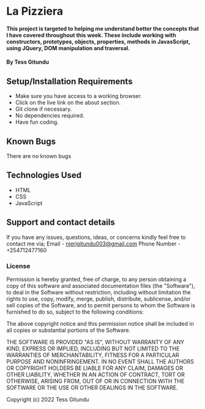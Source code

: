 # La Pizziera
#### This project is targeted to helping me understand better the concepts that I have covered throughout this week. These include working with constructors, prototypes, objects, properties, methods in JavasScript, using JQuery, DOM manipulation and traversal.
#### By Tess Gitundu
## Setup/Installation Requirements
* Make sure you have access to a working browser.
* Click on the live link on the about section.
* Git clone if necessary.
* No dependencies required.
* Have fun coding.
## Known Bugs
There are no known bugs
## Technologies Used
* HTML
* CSS
* JavaScript
## Support and contact details
If you have any issues, questions, ideas, or concerns kindly feel free to contact me via; Email - njerigitundu003@gmail.com Phone Number - +254712477160

### License
Permission is hereby granted, free of charge, to any person obtaining a copy of this software and associated documentation files (the "Software"), to deal in the Software without restriction, including without limitation the rights to use, copy, modify, merge, publish, distribute, sublicense, and/or sell copies of the Software, and to permit persons to whom the Software is furnished to do so, subject to the following conditions:

The above copyright notice and this permission notice shall be included in all copies or substantial portions of the Software.

THE SOFTWARE IS PROVIDED "AS IS", WITHOUT WARRANTY OF ANY KIND, EXPRESS OR IMPLIED, INCLUDING BUT NOT LIMITED TO THE WARRANTIES OF MERCHANTABILITY, FITNESS FOR A PARTICULAR PURPOSE AND NONINFRINGEMENT. IN NO EVENT SHALL THE AUTHORS OR COPYRIGHT HOLDERS BE LIABLE FOR ANY CLAIM, DAMAGES OR OTHER LIABILITY, WHETHER IN AN ACTION OF CONTRACT, TORT OR OTHERWISE, ARISING FROM, OUT OF OR IN CONNECTION WITH THE SOFTWARE OR THE USE OR OTHER DEALINGS IN THE SOFTWARE.

Copyright (c) 2022 Tess Gitundu